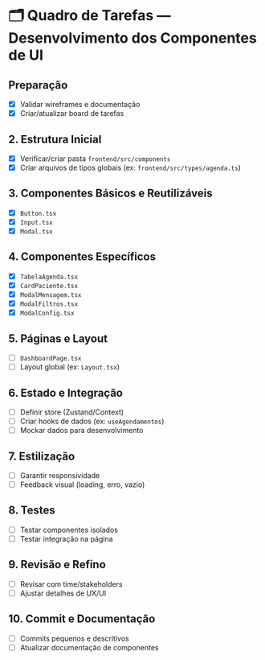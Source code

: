# 🗂️ Quadro de Tarefas — Desenvolvimento dos Componentes de UI

## Preparação

- [x] Validar wireframes e documentação
- [x] Criar/atualizar board de tarefas

## 2. Estrutura Inicial

- [x] Verificar/criar pasta `frontend/src/components`
- [x] Criar arquivos de tipos globais (ex: `frontend/src/types/agenda.ts`)

## 3. Componentes Básicos e Reutilizáveis

- [x] `Button.tsx`
- [x] `Input.tsx`
- [x] `Modal.tsx`

## 4. Componentes Específicos

- [x] `TabelaAgenda.tsx`
- [x] `CardPaciente.tsx`
- [x] `ModalMensagem.tsx`
- [x] `ModalFiltros.tsx`
- [x] `ModalConfig.tsx`

## 5. Páginas e Layout

- [ ] `DashboardPage.tsx`
- [ ] Layout global (ex: `Layout.tsx`)

## 6. Estado e Integração

- [ ] Definir store (Zustand/Context)
- [ ] Criar hooks de dados (ex: `useAgendamentos`)
- [ ] Mockar dados para desenvolvimento

## 7. Estilização

- [ ] Garantir responsividade
- [ ] Feedback visual (loading, erro, vazio)

## 8. Testes

- [ ] Testar componentes isolados
- [ ] Testar integração na página

## 9. Revisão e Refino

- [ ] Revisar com time/stakeholders
- [ ] Ajustar detalhes de UX/UI

## 10. Commit e Documentação

- [ ] Commits pequenos e descritivos
- [ ] Atualizar documentação de componentes
